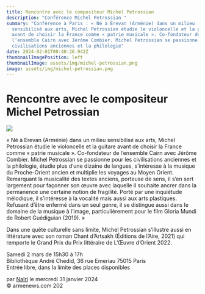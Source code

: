 ```yaml
---
title: Rencontre avec le compositeur Michel Petrossian
description: "Conférence Michel Petrossian "
summary: "Conférence à Paris : « Né à Erevan (Arménie) dans un milieu
  sensibilisé aux arts, Michel Petrossian étudie le violoncelle et la guitare
  avant de choisir la France comme « patrie musicale ». Co-fondateur de
  l’ensemble Cairn avec Jérôme Combier. Michel Petrossian se passionne pour les
  civilisations anciennes et la philologie"
date: 2024-02-01T00:40:26.942Z
thumbnailImagePosition: left
thumbnailImage: assets/img/michel-petrossian.png
image: assets/img/michel-petrossian.png
---
```

<!--StartFragment-->

# Rencontre avec le compositeur Michel Petrossian



![](https://www.armenews.com/IMG/arton112273.png)

« Né à Erevan (Arménie) dans un milieu sensibilisé aux arts, Michel Petrossian étudie le violoncelle et la guitare avant de choisir la France comme « patrie musicale ». Co-fondateur de l’ensemble Cairn avec Jérôme Combier. Michel Petrossian se passionne pour les civilisations anciennes et la philologie, étudie plus d’une dizaine de langues, s’intéresse à la musique du Proche-Orient ancien et multiplie les voyages au Moyen Orient. Remarquant la musicalité des textes anciens, porteuse de sens, il s’en sert largement pour façonner son œuvre avec laquelle il souhaite ancrer dans la permanence une certaine notion de fragilité. Porté par une inquiétude mélodique, il s’intéresse à la vocalité mais aussi aux arts plastiques. Refusant d’être enfermé dans un seul genre, il se distingue aussi dans le domaine de la musique à l’image, particulièrement pour le film Gloria Mundi de Robert Guédiguian (2019). »

Dans une quête culturelle sans limite, Michel Petrossian s’illustre aussi en littérature avec son roman Chant d’Artsakh (Éditions de l’Aire, 2021) qui remporte le Grand Prix du Prix littéraire de L’Œuvre d’Orient 2022.

Samedi 2 mars de 15h30 à 17h\
Bibliothèque André Chedid, 36 rue Emeriau 75015 Paris\
Entrée libre, dans la limite des places disponibles

par [Naïri](https://www.armenews.com/spip.php?page=auteur&id_auteur=475) le mercredi 31 janvier 2024\
© armenews.com 202

<!--EndFragment-->